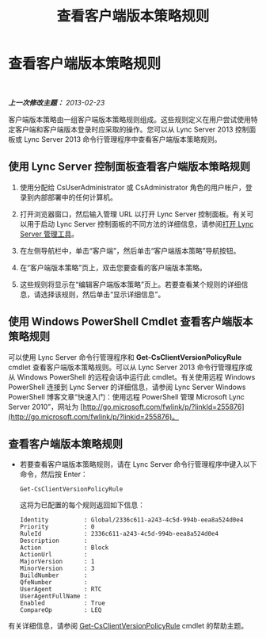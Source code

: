 ﻿---
title: 查看客户端版本策略规则
TOCTitle: 查看客户端版本策略规则
ms:assetid: f3a0215f-f72f-4e9b-a07b-25858dc4203a
ms:mtpsurl: https://technet.microsoft.com/zh-cn/library/JJ923060(v=OCS.15)
ms:contentKeyID: 52061155
ms.date: 05/19/2016
mtps_version: v=OCS.15
ms.translationtype: HT
---

# 查看客户端版本策略规则

 

_**上一次修改主题：** 2013-02-23_

客户端版本策略由一组客户端版本策略规则组成。这些规则定义在用户尝试使用特定客户端和客户端版本登录时应采取的操作。您可以从 Lync Server 2013 控制面板或 Lync Server 2013 命令行管理程序中查看客户端版本策略规则。

## 使用 Lync Server 控制面板查看客户端版本策略规则

1.  使用分配给 CsUserAdministrator 或 CsAdministrator 角色的用户帐户，登录到内部部署中的任何计算机。

2.  打开浏览器窗口，然后输入管理 URL 以打开 Lync Server 控制面板。有关可以用于启动 Lync Server 控制面板的不同方法的详细信息，请参阅[打开 Lync Server 管理工具](lync-server-2013-open-lync-server-administrative-tools.md)。

3.  在左侧导航栏中，单击“客户端”，然后单击“客户端版本策略”导航按钮。

4.  在“客户端版本策略”页上，双击您要查看的客户端版本策略。

5.  这些规则将显示在“编辑客户端版本策略”页上。若要查看某个规则的详细信息，请选择该规则，然后单击“显示详细信息”。

## 使用 Windows PowerShell Cmdlet 查看客户端版本策略规则

可以使用 Lync Server 命令行管理程序和 **Get-CsClientVersionPolicyRule** cmdlet 查看客户端版本策略规则。可以从 Lync Server 2013 命令行管理程序或从 Windows PowerShell 的远程会话中运行此 cmdlet。有关使用远程 Windows PowerShell 连接到 Lync Server 的详细信息，请参阅 Lync Server Windows PowerShell 博客文章“快速入门：使用远程 PowerShell 管理 Microsoft Lync Server 2010”，网址为 [http://go.microsoft.com/fwlink/p/?linkId=255876](http://go.microsoft.com/fwlink/p/?linkid=255876)。

## 查看客户端版本策略规则

  - 若要查看客户端版本策略规则，请在 Lync Server 命令行管理程序中键入以下命令，然后按 Enter：
    
        Get-CsClientVersionPolicyRule
    
    这将为已配置的每个规则返回如下信息：
    
        Identity          : Global/2336c611-a243-4c5d-994b-eea8a524d0e4
        Priority          : 0
        RuleId            : 2336c611-a243-4c5d-994b-eea8a524d0e4
        Description       :
        Action            : Block
        ActionUrl         :
        MajorVersion      : 1
        MinorVersion      : 3
        BuildNumber       :
        QfeNumber         :
        UserAgent         : RTC
        UserAgentFullName :
        Enabled           : True
        CompareOp         : LEQ

有关详细信息，请参阅 [Get-CsClientVersionPolicyRule](get-csclientversionpolicyrule.md) cmdlet 的帮助主题。

